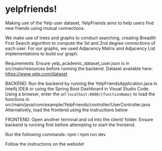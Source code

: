 # yelpfriends!

Making use of the Yelp user dataset, YelpFriends aims to help users find new friends using mutual connections.

We make use of trees and graphs to conduct searching, creating Breadth First Search algorithm to compute the 1st and 2nd degree connections of each user. For our graphs, we used Adjacency Matrix and Adjacency List implementations to build our graph. 

Requirements:
Ensure yelp_academic_dataset_user.json is in src/main/resources before running the backend.
Dataset available here: https://www.yelp.com/dataset

BACKEND: 
Run the backend by running the YelpFriendsApplication.java in Intellij IDEA or using the Spring Boot Dashboard in Visual Studio Code.
Using a browser, enter the url `localhost:8080/{functionName}` to load the functions in src/main/java/com/example/YelpFriends/controller/UserController.java
Alternatively, load the frontend using the instructions below

FRONTEND:
Open another terminal and cd into the client/ folder. Ensure backend is running first before attempting to start the frontend.

Run the following commands:
npm i
npm run dev

Follow the instructions on the website! 